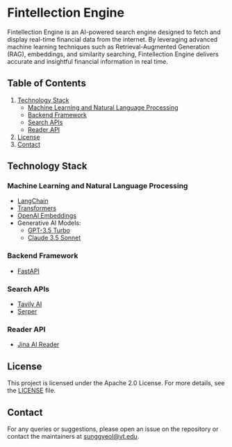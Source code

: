 # Fintellection Engine

Fintellection Engine is an AI-powered search engine designed to fetch and display real-time financial data from the internet. By leveraging advanced machine learning techniques such as Retrieval-Augmented Generation (RAG), embeddings, and similarity searching, Fintellection Engine delivers accurate and insightful financial information in real time.

## Table of Contents
1. [Technology Stack](#technology-stack)
    - [Machine Learning and Natural Language Processing](#machine-learning-and-natural-language-processing)
    - [Backend Framework](#backend-framework)
    - [Search APIs](#search-apis)
    - [Reader API](#reader-api)
2. [License](#license)
3. [Contact](#contact)

## Technology Stack

### Machine Learning and Natural Language Processing
* [LangChain](https://python.langchain.com/docs/get_started/introduction)
* [Transformers](https://huggingface.co/docs/transformers/index)
* [OpenAI Embeddings](https://platform.openai.com/docs/api-reference/embeddings)
* Generative AI Models:
  * [GPT-3.5 Turbo](https://platform.openai.com/docs/models/gpt-3-5)
  * [Claude 3.5 Sonnet](https://www.anthropic.com/index/claude-3-family)

### Backend Framework
* [FastAPI](https://fastapi.tiangolo.com/)

### Search APIs
* [Tavily AI](https://tavily.com/)
* [Serper](https://serper.dev/)

### Reader API
* [Jina AI Reader](https://jina.ai/reader)

## License

This project is licensed under the Apache 2.0 License. For more details, see the [LICENSE](LICENSE) file.

## Contact

For any queries or suggestions, please open an issue on the repository or contact the maintainers at [sunggyeol@vt.edu](mailto:sunggyeol@vt.edu).
